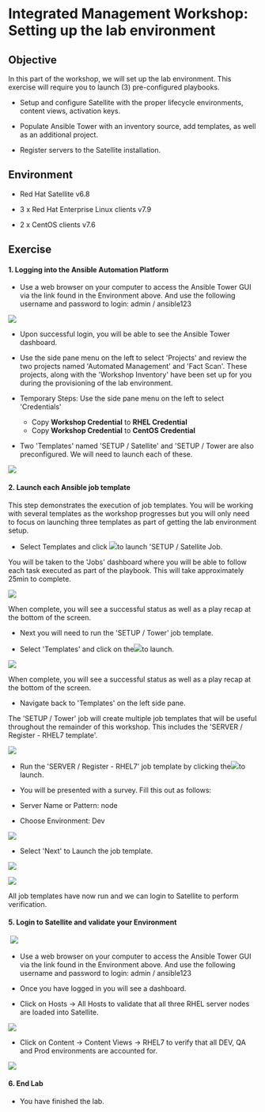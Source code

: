 Integrated Management Workshop: Setting up the lab environment
==============================================================

Objective
---------

In this part of the workshop, we will set up the lab environment. This exercise will require you to launch (3) pre-configured playbooks. 

-   Setup and configure Satellite with the proper lifecycle environments, content views, activation keys. 

-   Populate Ansible Tower with an inventory source, add templates, as well as an additional project.

-   Register servers to the Satellite installation.

Environment
-----------

-   Red Hat Satellite v6.8

-   3 x Red Hat Enterprise Linux clients v7.9

-   2 x CentOS clients v7.6

Exercise
--------

#### 1\. Logging into the Ansible Automation Platform

-   Use a web browser on your computer to access the Ansible Tower GUI via the link found in the Environment above. And use the following username and password to login: admin / ansible123 

![](https://lh3.googleusercontent.com/qPZKoTY_llCgALI1Y4E1Y9jpXx9BPiLlcRoZeevtMfZnRq256WKil3RSbKa6RWgXd8Xkl9RZsAOvShmZISoGg1yvxZ2UIYfVMUUCnNnZix4xQF1GVBSa-TKktg1Mvb_W95lHgqiN)

-   Upon successful login, you will be able to see the Ansible Tower dashboard.

-   Use the side pane menu on the left to select 'Projects' and review the two projects named 'Automated Management' and 'Fact Scan'. These projects, along with the 'Workshop Inventory' have been set up for you during the provisioning of the lab environment.

- Temporary Steps: Use the side pane menu on the left to select 'Credentials'
    - Copy **Workshop Credential** to **RHEL Credential**  
    - Copy **Workshop Credential** to **CentOS Credential** 

-   Two 'Templates' named 'SETUP / Satellite' and 'SETUP / Tower are also preconfigured. We will need to launch each of these.

![](https://lh4.googleusercontent.com/kz6l-YuNoKknP6nX7nJTooAmVa91z4up4CoE6c2L2UW2cvJpaOaKXs9vVr62IPN8zA1Od5ADmsX-6K-PNEgKUzFiESAiFW0IqZae94Gd7rS1kt8qm_CrfWbAEHYoQ1FEsglCRFVL)

#### 2\. Launch each Ansible job template

This step demonstrates the execution of job templates. You will be working with several templates as the workshop progresses but you will only need to focus on launching three templates as part of getting the lab environment setup.

-   Select Templates and click ![](https://lh4.googleusercontent.com/gzrvCZUQ1OL1alwQW-3Qh4docaalU8LfaEYFYKw2xfXejbS9e6wan9oYMVrqPW9sUACav4GV8ChXdlFEzcb3XyeCh24HhHGCyEs-4iKHDJL8eYJTtuxV-9RB7LbXjQRWMp_jvLdE)to launch 'SETUP / Satellite Job.

You will be taken to the 'Jobs' dashboard where you will be able to follow each task executed as part of the playbook. This will take approximately 25min to complete.

![](https://lh3.googleusercontent.com/L3sFy0yfpkcmKvUy1elRQIPbNM7XnCI1HgF5tzi6adwmfDDIbwAl864N0GGchTeGQV6sgCCr5ZoCMtXEKMr3hrEynmkpnMWrh5LtOGbXCxvHyruKbzLRLkhaKxCDa4owY_nnqhQw)

When complete, you will see a successful status as well as a play recap at the bottom of the screen.

-   Next you will need to run the 'SETUP / Tower' job template. 

-   Select 'Templates' and click on the![](https://lh4.googleusercontent.com/gzrvCZUQ1OL1alwQW-3Qh4docaalU8LfaEYFYKw2xfXejbS9e6wan9oYMVrqPW9sUACav4GV8ChXdlFEzcb3XyeCh24HhHGCyEs-4iKHDJL8eYJTtuxV-9RB7LbXjQRWMp_jvLdE)to launch.

![](https://lh4.googleusercontent.com/MGisqVAxZlFK4AP9RZ1YsNFv1QdqLr5Y53FAIjyZbsp7khmC9xLCZpDxvpgTMU2qj4jqEJCE-r-KIz6YqIaY2h-Iex4b0OZZ6qHJmpk4K6wW_amI1aWjUs7jzbSrnHN6co1oCMZS)

When complete, you will see a successful status as well as a play recap at the bottom of the screen.

-   Navigate back to 'Templates' on the left side pane.

The 'SETUP / Tower' job will create multiple job templates that will be useful throughout the remainder of this workshop. This includes the 'SERVER / Register - RHEL7 template'. 

![](https://lh4.googleusercontent.com/xy3fDRQ0LUC9SY1aHlk-hWwdDEDx-UH7nygw3cUb_8SQYSjGLeYpS5juGvl9CjSHB7MvJRShpOVOYMAUNPKfi5C6SPUXHWfGUjaMaax9enjWNS5nbpCM0Fai8hFb4QpJwZypNr4k)

-   Run the 'SERVER / Register - RHEL7' job template by clicking the![](https://lh4.googleusercontent.com/gzrvCZUQ1OL1alwQW-3Qh4docaalU8LfaEYFYKw2xfXejbS9e6wan9oYMVrqPW9sUACav4GV8ChXdlFEzcb3XyeCh24HhHGCyEs-4iKHDJL8eYJTtuxV-9RB7LbXjQRWMp_jvLdE)to launch.

-   You will be presented with a survey. Fill this out as follows:

-   Server Name or Pattern: node

-   Choose Environment: Dev

![](https://lh4.googleusercontent.com/DnlOvimZgX8NLFLrgF_loVlkmouWED1-g5BDS5kqDLPeyJvESWt6yY56GGWtCyhM2LVVpkI3D2CkZE7uTG1wD-YiULTCfZSUxxkZU5CilIzxxUNsEwuV1tGQ67Fz2mkONAlEcsgA)

-   Select 'Next' to Launch the job template.

![](https://lh5.googleusercontent.com/4dJWGCBg3UYWvsrLMe36j19O2aC5DU2Fo3HW7fyFj8dTVwxrenYa7t7VvvyaXxIBMY4YRfcwL1z5yhZxIbBoe9eVd4o-q0AtpVArgQdMDmAqpV6w4zeDpbe2xobrQ23N4UIk-nlC)

![](https://lh4.googleusercontent.com/AvmmXeKsqMJY7UqF-YkXcc5f1MrdsyzmaRS3DhzDKGCjk33eJSKOmrCYQg-2C_EGb6y0IZdW2k5fTkLDvA4xQOotFbUpivtl3EAZr4vAMyNSaXSYpBtjPB8Woxoo8FuqvqmfxhMK)

All job templates have now run and we can login to Satellite to perform verification.

#### 5\. Login to Satellite and validate your Environment

 ![](https://lh4.googleusercontent.com/xQc7AudiblHnV7vKVFv0_055wfoeODtDltSS1_C6yV_ppF3rmfN_B78dw-Lo-OvN2ey5aE20UkuxnqYPgtmwQ0pqDdXuHqZZ4yI1rV0_E8PaFeLJHBuTR2FngYQwtutxRzpOSrEe)

-   Use a web browser on your computer to access the Ansible Tower GUI via the link found in the Environment above. And use the following username and password to login: admin / ansible123

-   Once you have logged in you will see a dashboard.

-   Click on Hosts -> All Hosts to validate that all three RHEL server nodes are loaded into Satellite. 

![](https://lh6.googleusercontent.com/_TeRjA3Yk4WUBTBz0XC7JTCSTVg8WKk_0mcFsWvQ59SB3KpxHzIWbGOxAVwvYgHg3onLuQDlhoEv7bcgRQQBCl9AhuZdfoWgHbVu_fMPxx4v9RJiAckvydwMQM_H37ucoYLfCO2D)

-   Click on Content -> Content Views -> RHEL7 to verify that all DEV, QA and Prod environments are accounted for.

![](https://lh4.googleusercontent.com/AWbPrWmlXnm6ALxRs45Q-7LGnyA9muQiM_wWRqBUcU3OUwg1c26OML0YGywUL_5eivJK7F5e1NlwCvKDrIBDr8qflTut1KNIUsOUuQgpl6dkpHJ3mFjsKh3sg01NP5CJYn3HHGQa)

#### 6\. End Lab

-   You have finished the lab.
